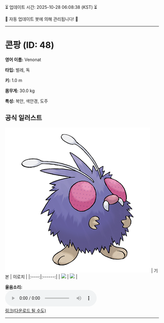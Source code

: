 
⏳ 업데이트 시간: 2025-10-28 06:08:38 (KST) ⏳

🤖 자동 업데이트 봇에 의해 관리됩니다! 🤖

---

# 콘팡 (ID: 48)
**영어 이름:** Venonat

**타입:** 벌레, 독

**키:** 1.0 m

**몸무게:** 30.0 kg

**특성:** 복안, 색안경, 도주

## 공식 일러스트
![](https://raw.githubusercontent.com/PokeAPI/sprites/master/sprites/pokemon/other/official-artwork/48.png)
| 기본 | 이로치 |
|:----:|:------:|
| <img src="http://play.pokemonshowdown.com/sprites/ani/venonat.gif" width="200"> | <img src="http://play.pokemonshowdown.com/sprites/ani-shiny/venonat.gif" width="200"> |

**울음소리:**<br><audio controls src="https://raw.githubusercontent.com/PokeAPI/cries/main/cries/pokemon/latest/48.ogg"></audio><br> [링크(다운로드 될 수도)](https://raw.githubusercontent.com/PokeAPI/cries/main/cries/pokemon/latest/48.ogg)


---
